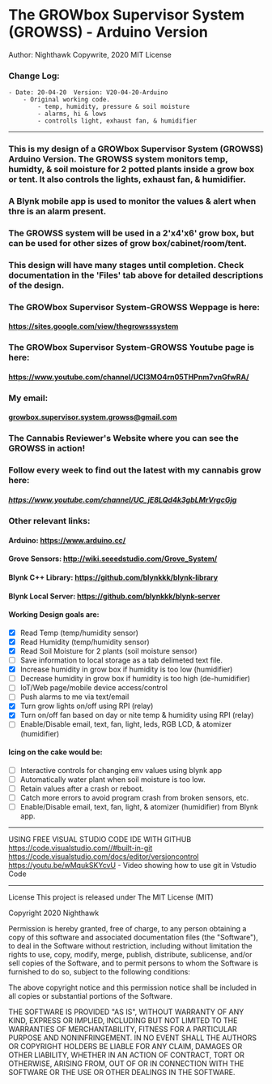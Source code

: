 # The GROWbox Supervisor System (GROWSS) - Arduino Version

Author: Nighthawk
Copywrite, 2020 MIT License

### Change Log:

    - Date: 20-04-20  Version: V20-04-20-Arduino
        - Original working code.
            - temp, humidity, pressure & soil moisture
            - alarms, hi & lows
            - controlls light, exhaust fan, & humidifier
___________________________________________________________________________________________

### This is my design of a GROWbox Supervisor System (GROWSS) Arduino Version. The GROWSS system monitors temp, humidty, & soil moisture for 2 potted plants inside a grow box or tent. It also controls the lights, exhaust fan, & humidifier.

### A Blynk mobile app is used to monitor the values & alert when thre is an alarm present.

### The GROWSS system will be used in a 2'x4'x6' grow box, but can be used for other sizes of grow box/cabinet/room/tent.

### This design will have many stages until completion.  Check documentation in the 'Files' tab above for detailed descriptions of the design.

### The GROWbox Supervisor System-GROWSS Weppage is here:
#### <https://sites.google.com/view/thegrowsssystem>

### The GROWbox Supervisor System-GROWSS Youtube page is here:
#### <https://www.youtube.com/channel/UCl3MO4rn05THPnm7vnGfwRA/>

### My email:
#### <growbox.supervisor.system.growss@gmail.com>

### The Cannabis Reviewer's Website where you can see the GROWSS in action!
### Follow every week to find out the latest with my cannabis grow here:
##### <https://www.youtube.com/channel/UC_jE8LQd4k3gbLMrVrgcGjg>

### Other relevant links:
#### Arduino: <https://www.arduino.cc/>
#### Grove Sensors: <http://wiki.seeedstudio.com/Grove_System/>
#### Blynk C++ Library: <https://github.com/blynkkk/blynk-library>
#### Blynk Local Server: <https://github.com/blynkkk/blynk-server>

#### Working Design goals are:

- [x] Read Temp (temp/humidity sensor)
- [x] Read Humidity (temp/humidity sensor)
- [x] Read Soil Moisture for 2 plants (soil moisture sensor)
- [ ] Save information to local storage as a tab delimeted text file.
- [x] Increase humidity in grow box if humidity is too low (humidifier)
- [ ] Decrease humidity in grow box if humidity is too high (de-humidifier)
- [ ] IoT/Web page/mobile device access/control
- [ ] Push alarms to me via text/email
- [x] Turn grow lights on/off using RPI (relay)
- [x] Turn on/off fan based on day or nite temp & humidity using RPI (relay)
- [ ] Enable/Disable email, text, fan, light, leds, RGB LCD, & atomizer (humidifier)

#### Icing on the cake would be:

- [ ] Interactive controls for changing env values using blynk app
- [ ] Automatically water plant when soil moisture is too low.
- [ ] Retain values after a crash or reboot.
- [ ] Catch more errors to avoid program crash from broken sensors, etc.
- [ ] Enable/Disable email, text, fan, light, & atomizer (humidifier) from Blynk app.

___________________________________________________________________________________________
 
USING FREE VISUAL STUDIO CODE IDE WITH GITHUB
    <https://code.visualstudio.com//#built-in-git>
    <https://code.visualstudio.com/docs/editor/versioncontrol>
    <https://youtu.be/wMqukSKYcvU>                    - Video showing how to use git in Vstudio Code
___________________________________________________________________________________________
License
This project is released under The MIT License (MIT)

Copyright 2020 Nighthawk

Permission is hereby granted, free of charge, to any person obtaining a copy of this software and associated documentation files (the "Software"), to deal in the Software without restriction, including without limitation the rights to use, copy, modify, merge, publish, distribute, sublicense, and/or sell copies of the Software, and to permit persons to whom the Software is furnished to do so, subject to the following conditions:

The above copyright notice and this permission notice shall be included in all copies or substantial portions of the Software.

THE SOFTWARE IS PROVIDED "AS IS", WITHOUT WARRANTY OF ANY KIND, EXPRESS OR IMPLIED, INCLUDING BUT NOT LIMITED TO THE WARRANTIES OF MERCHANTABILITY, FITNESS FOR A PARTICULAR PURPOSE AND NONINFRINGEMENT. IN NO EVENT SHALL THE AUTHORS OR COPYRIGHT HOLDERS BE LIABLE FOR ANY CLAIM, DAMAGES OR OTHER LIABILITY, WHETHER IN AN ACTION OF CONTRACT, TORT OR OTHERWISE, ARISING FROM, OUT OF OR IN CONNECTION WITH THE SOFTWARE OR THE USE OR OTHER DEALINGS IN THE SOFTWARE.  
  
  